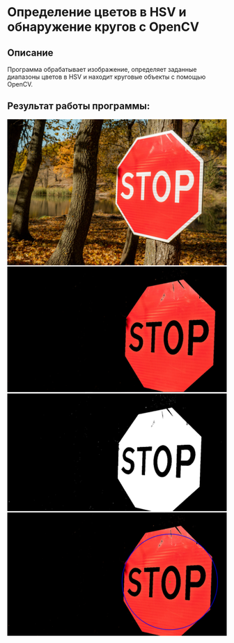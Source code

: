 # Определение цветов в HSV и обнаружение кругов с OpenCV

## Описание
Программа обрабатывает изображение, определяет заданные диапазоны цветов в HSV и находит круговые объекты с помощью OpenCV.

## Результат работы программы:
![alt text](stop.png)
![alt text](image-1.png)
![alt text](image-2.png)
![alt text](image.png)
